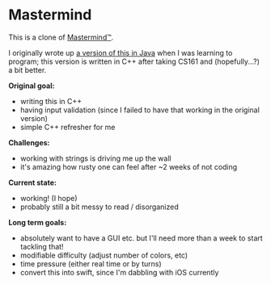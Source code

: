 # Mastermind

This is a clone of <a href="http://en.wikipedia.org/wiki/Mastermind_(board_game)">Mastermind™</a>.  

I originally wrote up <a href="https://github.com/Sheyin/Mastermind">a version of this in Java</a> when I was learning to program; this version is written in C++ after taking CS161 and (hopefully...?) a bit better.  

<b>Original goal:</b>
- writing this in C++
- having input validation (since I failed to have that working in the original version)
- simple C++ refresher for me
 
<b>Challenges:</b>
- working with strings is driving me up the wall
- it's amazing how rusty one can feel after ~2 weeks of not coding

<b>Current state:</b>
- working!  (I hope)
- probably still a bit messy to read / disorganized

<b>Long term goals:</b>
- absolutely want to have a GUI etc. but I'll need more than a week to start tackling that!
- modifiable difficulty (adjust number of colors, etc)
- time pressure (either real time or by turns)
- convert this into swift, since I'm dabbling with iOS currently
